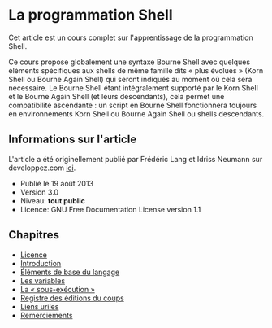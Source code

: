 # La programmation Shell

Cet article est un cours complet sur l'apprentissage de la programmation Shell.

Ce cours propose globalement une syntaxe Bourne Shell avec quelques éléments spécifiques aux shells de même famille dits « plus évolués » (Korn Shell ou Bourne Again Shell) qui seront indiqués au moment où cela sera nécessaire. Le Bourne Shell étant intégralement supporté par le Korn Shell et le Bourne Again Shell (et leurs descendants), cela permet une compatibilité ascendante : un script en Bourne Shell fonctionnera toujours en environnements Korn Shell ou Bourne Again Shell ou shells descendants.

## Informations sur l'article

L'article a été originellement publié par Frédéric Lang et Idriss Neumann sur developpez.com [ici](https://ineumann.developpez.com/tutoriels/linux/bash-bonnes-pratiques/).

* Publié le 19 août 2013
* Version 3.0
* Niveau: **tout public**
* Licence: GNU Free Documentation License version 1.1

## Chapitres

* [Licence](./1-licence.md)
* [Introduction](./2-introduction.md)
* [Éléments de base du langage](./3-elements-base.md)
* [Les variables](./4-variables.md)
* [La « sous-exécution »](./5-subshell.md)
* [Registre des éditions du coups](./14-registre-edition.md)
* [Liens uriles](./15-liens-utiles.md)
* [Remerciements](./16-remerciements.md)
